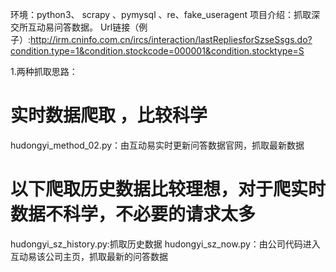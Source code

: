 环境：python3、 scrapy 、pymysql 、re、fake_useragent
项目介绍：抓取深交所互动易问答数据。
Url链接（例子）:http://irm.cninfo.com.cn/ircs/interaction/lastRepliesforSzseSsgs.do?condition.type=1&condition.stockcode=000001&condition.stocktype=S

1.两种抓取思路：
# 实时数据爬取 ，比较科学
hudongyi_method_02.py：由互动易实时更新问答数据官网，抓取最新数据
 # 以下爬取历史数据比较理想，对于爬实时数据不科学，不必要的请求太多
 hudongyi_sz_history.py:抓取历史数据
 hudongyi_sz_now.py：由公司代码进入互动易该公司主页，抓取最新的问答数据
   
